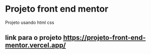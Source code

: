 # Projeto front end mentor
 Projeto usando html css

## link para o projeto https://projeto-front-end-mentor.vercel.app/

